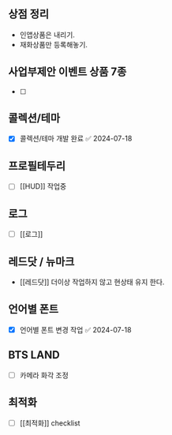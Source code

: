 

## 상점 정리 
 - 인앱상품은 내리기. 
 - 재화상품만 등록해놓기.
## 사업부제안 이벤트 상품 7종
- [ ] 

## 콜렉션/테마
- [x] 콜렉션/테마 개발 완료 ✅ 2024-07-18

## 프로필테두리
- [ ]  [[HUD]]  작업중


## 로그
- [ ]  [[로그]] 

## 레드닷 / 뉴마크 
 - [[레드닷]] 더이상 작업하지 않고 현상태 유지 한다. 

## 언어별 폰트
- [x] 언어별 폰트 변경 작업 ✅ 2024-07-18



## BTS LAND
- [ ] 카메라 화각 조정

## 최적화
- [ ] [[최적화]] checklist

